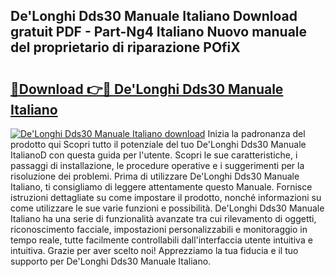 ## De'Longhi Dds30 Manuale Italiano Download gratuit PDF - Part-Ng4 Italiano Nuovo manuale del proprietario di riparazione POfiX

# <h2><a href="http://dfa7t0u.blite.top/?on=De%27Longhi+Dds30+Manuale+Italiano">🔗Download 👉🔴 De'Longhi Dds30 Manuale Italiano</a></h2>

[![De'Longhi Dds30 Manuale Italiano download](https://i.imgur.com/lujVjoI.png)](http://dfa7t0u.blite.top/?on=De%27Longhi+Dds30+Manuale+Italiano)
Inizia la padronanza del prodotto qui Scopri tutto il potenziale del tuo De'Longhi Dds30 Manuale ItalianoD con questa guida per l'utente. Scopri le sue caratteristiche, i passaggi di installazione, le procedure operative e i suggerimenti per la risoluzione dei problemi. Prima di utilizzare De'Longhi Dds30 Manuale Italiano, ti consigliamo di leggere attentamente questo Manuale. Fornisce istruzioni dettagliate su come impostare il prodotto, nonché informazioni su come utilizzare le sue varie funzioni e possibilità. De'Longhi Dds30 Manuale Italiano ha una serie di funzionalità avanzate tra cui rilevamento di oggetti, riconoscimento facciale, impostazioni personalizzabili e monitoraggio in tempo reale, tutte facilmente controllabili dall'interfaccia utente intuitiva e intuitiva. Grazie per aver scelto noi! Apprezziamo la tua fiducia e il tuo supporto per De'Longhi Dds30 Manuale Italiano.
